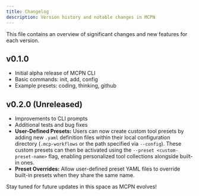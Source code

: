```yaml
---
title: Changelog
description: Version history and notable changes in MCPN
---
```


This file contains an overview of significant changes and new features for each version.

## v0.1.0
- Initial alpha release of MCPN CLI
- Basic commands: init, add, config
- Example presets: coding, thinking, github

## v0.2.0 (Unreleased)
- Improvements to CLI prompts
- Additional tests and bug fixes
- **User-Defined Presets:** Users can now create custom tool presets by adding new `.yaml` definition files within their local configuration directory (`.mcp-workflows` or the path specified via `--config`). These custom presets can then be activated using the `--preset <custom-preset-name>` flag, enabling personalized tool collections alongside built-in ones.
- **Preset Overrides:** Allow user-defined preset YAML files to override built-in presets when they share the same name.

Stay tuned for future updates in this space as MCPN evolves!
